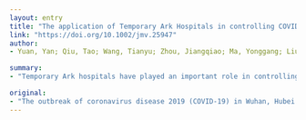 ```yaml
---
layout: entry
title: "The application of Temporary Ark Hospitals in controlling COVID-19 spread: the experiences of one Temporary Ark Hospital, Wuhan, China"
link: "https://doi.org/10.1002/jmv.25947"
author:
- Yuan, Yan; Qiu, Tao; Wang, Tianyu; Zhou, Jiangqiao; Ma, Yonggang; Liu, Xiuheng; Deng, Hongping

summary:
- "Temporary Ark hospitals have played an important role in controlling the spread of the epidemic in Wuhan, Hubei Province, China. Over the period of operation, a total of 1,124 patients were admitted for treatment. The rapid deployment of TAH provided a suitable place for treating mild/moderate or no asymptomatic COVID-19 patients and successfully helped to control the infection. This article is protected by copyright. TAH would rapidly and effectively control the spread in other cities."

original:
- "The outbreak of coronavirus disease 2019 (COVID-19) in Wuhan, Hubei Province, China spread worldwide, resulting in a large number of deaths. METHODS: Temporary Ark hospitals (TAH) have played an important role in controlling the spread of the epidemic in the city of Wuhan. Taking one TAH with 800 beds as an example, we summarized details of the layout, setting, working mode of medical staffs, patient management, admission standards, discharge standards, and standards for transferring to another hospital, hospital operation, and so on. RESULTS: Over the period of operation, a total of 1,124 patients were admitted for treatment. Of these, 833 patients were cured and discharged from the hospital and 291 patients were transferred to other designated hospitals owing to aggravation of their condition. The achievement is to have zero infection for medical staff, zero in-hospital deaths among admitted patients, and zero readmission for discharged patients. CONCLUSION: The rapid deployment of TAH provided a suitable place for treating mild/moderate or no asymptomatic COVID-19 patients and successfully helped to control the infection in Wuhan. The successful model of TAH would rapidly and effectively control the spread of COVID-19 in other cities. This article is protected by copyright. All rights reserved."
---
```


